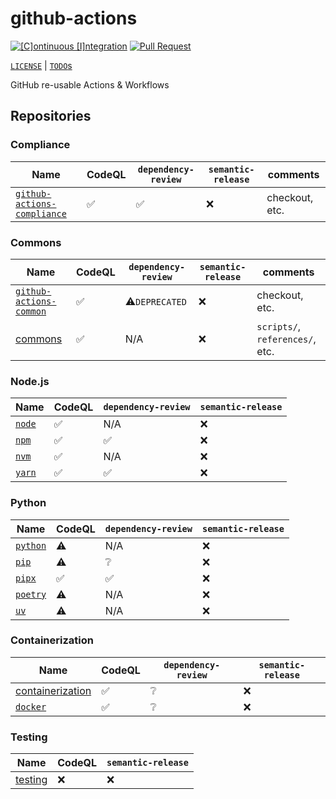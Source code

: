 # github-actions

[![[C]ontinuous [I]ntegration](https://github.com/percebus/github-actions/actions/workflows/always.yml/badge.svg)](https://github.com/percebus/github-actions/actions/workflows/always.yml) [![Pull Request](https://github.com/percebus/github-actions/actions/workflows/pull_request.yml/badge.svg?event=pull_request)](https://github.com/percebus/github-actions/actions/workflows/pull_request.yml)

[`LICENSE`](./LICENSE.md) | [`TODO`s](./TODO.md)

GitHub re-usable Actions &amp; Workflows

## Repositories

### Compliance

| Name                                                                                 | CodeQL | `dependency-review` | `semantic-release` | comments       |
| ------------------------------------------------------------------------------------ | ------ | ------------------- | ------------------ | -------------- |
| [`github-actions-compliance`](https://github.com/percebus/github-actions-compliance) | ✅     | ✅                  | ❌                 | checkout, etc. |

### Commons

| Name                                                                         | CodeQL | `dependency-review` | `semantic-release` | comments                        |
| ---------------------------------------------------------------------------- | ------ | ------------------- | ------------------ | ------------------------------- |
| [`github-actions-common`](https://github.com/percebus/github-actions-common) | ✅     | ⚠️`DEPRECATED`      | ❌                 | checkout, etc.                  |
| [commons](https://github.com/percebus/commons)                               | ✅     | N/A                 | ❌                 | `scripts/`, `references/`, etc. |

### Node.js

| Name                                                      | CodeQL | `dependency-review` | `semantic-release` |
| --------------------------------------------------------- | ------ | ------------------- | ------------------ |
| [`node`](https://github.com/percebus/github-actions-node) | ✅     | N/A                 | ❌                 |
| [`npm`](https://github.com/percebus/github-actions-npm)   | ✅     | ✅                  | ❌                 |
| [`nvm`](https://github.com/percebus/github-actions-nvm)   | ✅     | N/A                 | ❌                 |
| [`yarn`](https://github.com/percebus/github-actions-yarn) | ✅     | ✅                  | ❌                 |

### Python

| Name                                                          | CodeQL | `dependency-review` | `semantic-release` |
| ------------------------------------------------------------- | ------ | ------------------- | ------------------ |
| [`python`](https://github.com/percebus/github-actions-python) | ⚠️     | N/A                 | ❌                 |
| [`pip`](https://github.com/percebus/github-actions-pip)       | ⚠️     | ❔                  | ❌                 |
| [`pipx`](https://github.com/percebus/github-actions-pipx)     | ✅     | ✅                  | ❌                 |
| [`poetry`](https://github.com/percebus/github-actions-poetry) | ⚠️     | N/A                 | ❌                 |
| [`uv`](https://github.com/percebus/github-actions-uv)         | ⚠️     | N/A                 | ❌                 |

### Containerization

| Name                                                                            | CodeQL | `dependency-review` | `semantic-release` |
| ------------------------------------------------------------------------------- | ------ | ------------------- | ------------------ |
| [containerization](https://github.com/percebus/github-actions-containerization) | ✅     | ❔                  | ❌                 |
| [`docker`](https://github.com/percebus/github-actions-docker)                   | ✅     | ❔                  | ❌                 |

### Testing

| Name                                                          | CodeQL | `semantic-release` |
| ------------------------------------------------------------- | ------ | ------------------ |
| [testing](https://github.com/percebus/github-actions-testing) | ❌     | ❌                 |

